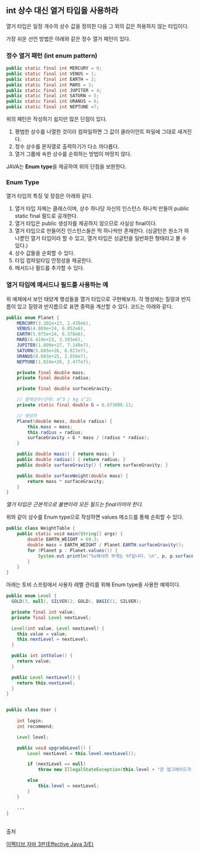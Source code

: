 ## int 상수 대신 열거 타입을 사용하라

열거 타입은 일정 개수의 상수 값을 정의한 다음 그 외의 값은 허용하지 않는 타입이다.


가장 쉬운 선언 방법은 아래와 같은 정수 열거 패턴이 있다.

### 정수 열거 패턴 (int enum pattern)
```java
public static final int MERCURY = 0;
public static final int VENUS = 1;
public static final int EARTH = 2;
public static final int MARS = 3;
public static final int JUPITER = 4;
public static final int SATURN = 5;
public static final int URANUS = 6;
public static final int NEPTUNE =7;
```

위의 패턴은 작성하기 쉽지만 많은 단점이 있다.

1. 평범한 상수를 나열한 것이라 컴파일하면 그 값이 클라이언트 파일에 그대로 새겨진다.
2. 정수 상수를 문자열로 출력하기가 다소 까다롭다.
3. 열거 그룹에 속한 상수를 순회하는 방법이 마땅치 않다.

 JAVA는 **Enum type**을 제공하여 위의 단점을 보완한다.




### Enum Type

열거 타입의 특징 및 장점은 아래와 같다.

1. 열거 타입 자체는 클래스이며, 상수 하나당 자신의 인스턴스 하나씩 만들어 public static final 필드로 공개한다.
2. 열거 타입은 public 생성자를 제공하지 않으므로 사실상 final이다.
3. 열거 타입으로 만들어진 인스턴스들은 딱 하나씩만 존재한다.
(싱글턴은 원소가 하나뿐인 열거 타입이라 할 수 있고, 열거 타입은 싱글턴을 일반화한 형태라고 볼 수 있다.)
4. 상수 값들을 순회할 수 있다.
5. 타입 컴파일타임 안정성을 제공한다.
6. 메서드나 필드를 추가할 수 있다.




### 열거 타입에 메서드나 필드를 사용하는 예
위 예제에서 보인 태양계 행성들을 열거 타입으로 구현해보자.
각 행성에는 질량과 반지름이 있고 질량과 반지름으로 표면 중력을 계산할 수 있다.
코드는 아래와 같다.




```Java
public enum Planet {
    MERCURY(3.302e+23, 2.439e6),
    VENUS(4.869e+24, 6.052e6), 
    EARTH(5.975e+24, 6.378e6),
    MARS(6.419e+23, 3.393e6),
    JUPITER(1.899e+27, 7.149e7),
    SATURN(5.685e+26, 6.027e7),
    URANUS(8.683e+25, 2.556e7),
    NEPTUNE(1.024e+26, 2.477e7);

    private final double mass;
    private final double radius;

    private final double surfaceGravity;

    // 중력상수(단위: m^3 / kg s^2)
    private static final double G = 6.67300E-11;

    // 생성자
    Planet(double mess, double radius) {
        this.mass = mass;
        this.radius = radius;
        surfaceGravity = G * mass / (radius * radius);
    }

    public double mass() { return mass; }
    public double radius() { return radius; }
    public double surfaceGravity() { return surfaceGravity; }

    public double surfaceWeight(double mass) {
        return mass * surfaceGravity;
    }
}

```
*열거 타입은 근본적으로 불변이라 모든 필드는 final이어야 한다.*


위와 같이 상수를 Enum type으로 작성하면 values 메소드를 통해 순회할 수 있다.

```Java
public class WeightTable {
    public static void main(String[] args) {
        double EARTH_WEIGHT = 69.3;
        double mass = EARTH_WEIGHT / Planet.EARTH.surfaceGravity();
        for (Planet p : Planet.values()) {
            System.out.println("%s에서의 무게는 %f입니다. \n", p, p.surfaceWeight(mass));
        }
    }
}
```

아래는 토비 스프링에서 사용자 레벨 관리를 위해 Enum type을 사용한 예제이다.

```Java
public enum Level {
  GOLD(3, null), SILVER(2, GOLD), BASIC(1, SILVER);

  private final int value;
  private final Level nextLevel;

  Level(int value, Level nextLevel) {
    this.value = value;
    this.nextLevel = nextLevel;
  }

  public int intValue() {
    return value;
  }

  public Level nextLevel() {
    return this.nextLevel;
  }
}


public class User {
    
    int login;
    int recommend;

    Level level;

    public void upgradeLevel() {
        Level nextLevel = this.level.nextLevel();

        if (nextLevel == null)
            throw new IllegalStateException(this.level + "은 업그레이드가 불가능합니다.");

        else
            this.level = nextLevel;
        }
    }

    ...
}
```


</br>
출처

[이펙티브 자바 3판(Effective Java 3/E)](https://blog.insightbook.co.kr/2018/10/24/%EC%9D%B4%ED%8E%99%ED%8B%B0%EB%B8%8C-%EC%9E%90%EB%B0%94-3%ED%8C%90effective-java-3-e/)
